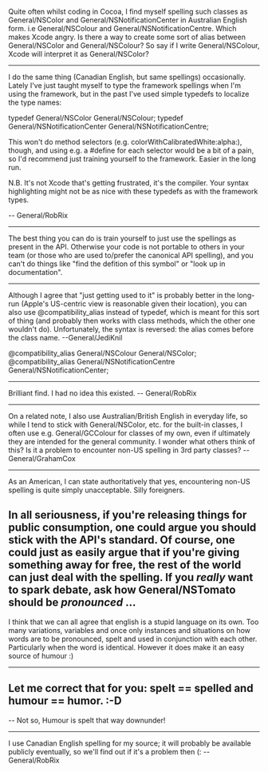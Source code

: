 Quite often whilst coding in Cocoa, I find myself spelling such classes as General/NSColor and General/NSNotificationCenter in Australian English form. i.e General/NSColour and General/NSNotificationCentre. Which makes Xcode angry. Is there a way to create some sort of alias between General/NSColor and General/NSColour? So say if I write General/NSColour, Xcode will interpret it as General/NSColor?

----

I do the same thing (Canadian English, but same spellings) occasionally. Lately I've just taught myself to type the framework spellings when I'm using the framework, but in the past I've used simple typedefs to localize the type names:

    
typedef General/NSColor General/NSColour;
typedef General/NSNotificationCenter General/NSNotificationCentre;


This won't do method selectors (e.g.     colorWithCalibratedWhite:alpha:), though, and using e.g. a     #define for each selector would be a bit of a pain, so I'd recommend just training yourself to the framework. Easier in the long run.

N.B. It's not Xcode that's getting frustrated, it's the compiler. Your syntax highlighting might not be as nice with these typedefs as with the framework types.

-- General/RobRix

----
The best thing you can do is train yourself to just use the spellings as present in the API.  Otherwise your code is not portable to others in your team (or those who are used to/prefer the canonical API spelling), and you can't do things like "find the defition of this symbol" or "look up in documentation".

----

Although I agree that "just getting used to it" is probably better in the long-run (Apple's US-centric view is reasonable given their location), you can also use     @compatibility_alias instead of     typedef, which is meant for this sort of thing (and probably then works with class methods, which the other one wouldn't do). Unfortunately, the syntax is reversed: the alias comes before the class name. --General/JediKnil

    
@compatibility_alias General/NSColour General/NSColor;
@compatibility_alias General/NSNotificationCentre General/NSNotificationCenter;


----

Brilliant find. I had no idea this existed. -- General/RobRix

----

On a related note, I also use Australian/British English in everyday life, so while I tend to stick with General/NSColor, etc. for the built-in classes, I often use e.g. General/GCColour for classes of my own, even if ultimately they are intended for the general community. I wonder what others think of this? Is it a problem to encounter non-US spelling in 3rd party classes? --General/GrahamCox

----

As an American, I can state authoritatively that yes, encountering non-US spelling is quite simply unacceptable. Silly foreigners.

In all seriousness, if you're releasing things for public consumption, one could argue you should stick with the API's standard. Of course, one could just as easily argue that if you're giving something away for free, the rest of the world can just deal with the spelling. If you *really* want to spark debate, ask how General/NSTomato should be *pronounced* ...
----
I think that we can all agree that english is a stupid language on its own. Too many variations, variables and once only instances and situations on how words are to be pronounced, spelt and used in conjunction with each other. Particularly when the word is identical. However it does make it an easy source of humour :)

----

Let me correct that for you: spelt == spelled and humour == humor.  :-D
----
-- Not so, Humour is spelt that way downunder!

----

I use Canadian English spelling for my source; it will probably be available publicly eventually, so we'll find out if it's a problem then (: -- General/RobRix